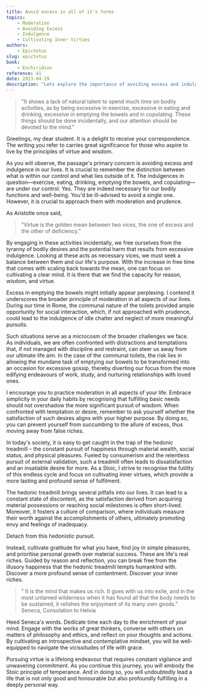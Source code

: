```yaml
---
title: Avoid excess in all of it's forms
topics:
    - Moderation
    - Avoiding Excess
    - Indulgence
    - Cultivating Inner Virtues
authors:
    - Epictetus
slug: epictetus
book:
    - Enchiridion
reference: 41
date: 2023-04-29
description: "Lets explore the importance of avoiding excess and indulgence in our lives. Allow everyday actions to become the background to our lives, rather than the center piece. By focusing on moderation and cultivating the mind, you will lead yourself towards a more fulfilling life."
---
```


> "It shows a lack of natural talent to spend much time on bodily activities, as by being excessive in exercise, excessive in eating and drinking, excessive in emptying the bowels and in copulating. These things should be done incidentally, and our attention should be devoted to the mind."

Greetings, my dear student. It is a delight to receive your correspondence. The writing you refer to carries great significance for those who aspire to live by the principles of virtue and wisdom.

As you will observe, the passage's primary concern is avoiding excess and indulgence in our lives. It is crucial to remember the distinction between what is within our control and what lies outside of it. The indulgences in question—exercise, eating, drinking, emptying the bowels, and copulating—are under our control. Yes. They are indeed necessary for our bodily functions and well-being. You'd be ill-advised to avoid a single one. However, it is crucial to approach them with moderation and prudence. 

As Aristotle once said, 

> "Virtue is the golden mean between two vices, the one of excess and the other of deficiency." 

By engaging in these activities incidentally, we free ourselves from the tyranny of bodily desires and the potential harm that results from excessive indulgence. Looking at these acts as necessary vices, we must seek a balance between them and our life's purpose. With the increase in free time that comes with scaling back towards the mean, one can focus on cultivating a clear mind. It is there that we find the capacity for reason, wisdom, and virtue.

Excess in emptying the bowels might initially appear perplexing. I contend it underscores the broader principle of moderation in all aspects of our lives. During our time in Rome, the communal nature of the toilets provided ample opportunity for social interaction, which, if not approached with prudence, could lead to the indulgence of idle chatter and neglect of more meaningful pursuits.

Such situations serve as a microcosm of the broader challenges we face. As individuals, we are often confronted with distractions and temptations that, if not managed with discipline and restraint, can steer us away from our ultimate life aim. In the case of the communal toilets, the risk lies in allowing the mundane task of emptying our bowels to be transformed into an occasion for excessive gossip, thereby diverting our focus from the more edifying endeavours of work, study, and nurturing relationships with loved ones.

I encourage you to practice moderation in all aspects of your life. Embrace simplicity in your daily habits by recognising that fulfilling basic needs should not overshadow the more significant pursuit of wisdom. When confronted with temptation or desire, remember to ask yourself whether the satisfaction of such desires aligns with your higher purpose. By doing so, you can prevent yourself from succumbing to the allure of excess, thus moving away from false riches.

In today's society, it is easy to get caught in the trap of the hedonic treadmill – the constant pursuit of happiness through material wealth, social status, and physical pleasures. Fueled by consumerism and the relentless pursuit of external validation, such a treadmill often leads to dissatisfaction and an insatiable desire for more. As a Stoic, I strive to recognise the futility of this endless cycle and focus on cultivating inner virtues, which provide a more lasting and profound sense of fulfilment. 

The hedonic treadmill brings several pitfalls into our lives. It can lead to a constant state of discontent, as the satisfaction derived from acquiring material possessions or reaching social milestones is often short-lived. Moreover, it fosters a culture of comparison, where individuals measure their worth against the accomplishments of others, ultimately promoting envy and feelings of inadequacy.

Detach from this hedonistic pursuit. 

Instead, cultivate gratitude for what you have, find joy in simple pleasures, and prioritise personal growth over material success. These are life's real riches. Guided by reason and reflection, you can break free from the illusory happiness that the hedonic treadmill tempts humankind with. Discover a more profound sense of contentment. Discover your inner riches.

> " It is the mind that makes us rich. It goes with us into exile, and in the most untamed wilderness when it has found all that the body needs to be sustained, it relishes the enjoyment of its many own goods."
> Seneca, Consolation to Helvia

Heed Seneca's words. Dedicate time each day to the enrichment of your mind. Engage with the works of great thinkers, converse with others on matters of philosophy and ethics, and reflect on your thoughts and actions. By cultivating an introspective and contemplative mindset, you will be well-equipped to navigate the vicissitudes of life with grace.

Pursuing virtue is a lifelong endeavour that requires constant vigilance and unwavering commitment. As you continue this journey, you will embody the Stoic principle of temperance. And in doing so, you will undoubtedly lead a life that is not only good and honourable but also profoundly fulfilling in a deeply personal way.
